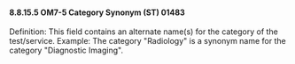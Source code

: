 #### 8.8.15.5 OM7-5 Category Synonym (ST) 01483

Definition: This field contains an alternate name(s) for the category of the test/service. Example: The category "Radiology" is a synonym name for the category "Diagnostic Imaging".
